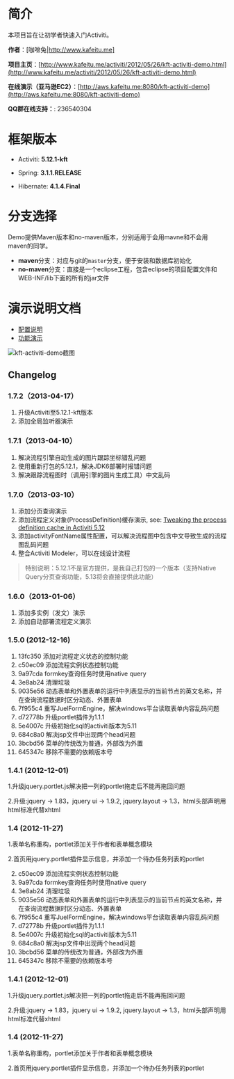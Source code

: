 # 简介

本项目旨在让初学者快速入门Activiti。

**作者**：[咖啡兔|http://www.kafeitu.me]

**项目主页**：[http://www.kafeitu.me/activiti/2012/05/26/kft-activiti-demo.html](http://www.kafeitu.me/activiti/2012/05/26/kft-activiti-demo.html)

**在线演示（亚马逊EC2）**：[http://aws.kafeitu.me:8080/kft-activiti-demo](http://aws.kafeitu.me:8080/kft-activiti-demo)

**QQ群在线支持：**: 236540304

# 框架版本

* Activiti: **5.12.1-kft**

* Spring: **3.1.1.RELEASE**

* Hibernate: **4.1.4.Final**

# 分支选择

Demo提供Maven版本和no-maven版本，分别适用于会用mavne和不会用maven的同学。

* **maven**分支：对应与git的`master`分支，便于安装和数据库初始化
* **no-maven**分支：直接是一个eclipse工程，包含eclipse的项目配置文件和WEB-INF/lib下面的所有的jar文件

# 演示说明文档

* [配置说明](https://github.com/henryyan/kft-activiti-demo/wiki/%E9%85%8D%E7%BD%AE%E8%AF%B4%E6%98%8E)
* [功能演示](https://github.com/henryyan/kft-activiti-demo/wiki/%E5%8A%9F%E8%83%BD%E6%BC%94%E7%A4%BA)
 
![kft-activiti-demo截图](http://www.kafeitu.me/files/2012/05/kft-activiti-demo.png)

## Changelog

### 1.7.2（2013-04-17）
1. 升级Activiti至5.12.1-kft版本
2. 添加全局监听器演示

### 1.7.1（2013-04-10）
1. 解决流程引擎自动生成的图片跟踪坐标错乱问题
2. 使用重新打包的5.12.1，解决JDK6部署时报错问题
3. 解决跟踪流程图时（调用引擎的图片生成工具）中文乱码

### 1.7.0（2013-03-10）
1. 添加分页查询演示
2. 添加流程定义对象(ProcessDefinition)缓存演示, see: [Tweaking the process definition cache in Activiti 5.12](http://www.jorambarrez.be/blog/2012/12/20/tweaking-process-definition-cache/)
3. 添加activityFontName属性配置，可以解决流程图中包含中文导致生成的流程图乱码问题
4. 整合Activiti Modeler，可以在线设计流程

> 特别说明：5.12.1不是官方提供，是我自己打包的一个版本（支持Native Query分页查询功能，5.13将会直接提供此功能）

### 1.6.0（2013-01-06）
1. 添加多实例（发文）演示
2. 添加自动部署流程定义演示

### 1.5.0 (2012-12-16)
1. 13fc350 添加对流程定义状态的控制功能
2. c50ec09 添加流程实例状态控制功能
3. 9a97cda formkey查询任务时使用native query
4. 3e8ab24 清理垃圾
5. 9035e56 动态表单和外置表单的运行中列表显示的当前节点的英文名称，并在查询流程数据时区分动态、外置表单
6. 7f955c4 重写JuelFormEngine，解决windows平台读取表单内容乱码问题
7. d72778b 升级portlet插件为1.1.1
8. 5e4007c 升级初始化sql的activiti版本为5.11
9. 684c8a0 解决jsp文件中出现两个head问题
10. 3bcbd56 菜单的传统改为普通，外部改为外置
11. 645347c 移除不需要的依赖版本号

### 1.4.1 (2012-12-01)

1.升级jquery.portlet.js解决把一列的portlet拖走后不能再拖回问题

2.升级:jquery -> 1.83，jquery ui -> 1.9.2, jquery.layout -> 1.3，html头部声明用html标准代替xhtml

### 1.4 (2012-11-27)

1.表单名称重构，portlet添加关于作者和表单概念模块

2.首页用jquery.portlet插件显示信息，并添加一个待办任务列表的portlet

2. c50ec09 添加流程实例状态控制功能
3. 9a97cda formkey查询任务时使用native query
4. 3e8ab24 清理垃圾
5. 9035e56 动态表单和外置表单的运行中列表显示的当前节点的英文名称，并在查询流程数据时区分动态、外置表单
6. 7f955c4 重写JuelFormEngine，解决windows平台读取表单内容乱码问题
7. d72778b 升级portlet插件为1.1.1
8. 5e4007c 升级初始化sql的activiti版本为5.11
9. 684c8a0 解决jsp文件中出现两个head问题
10. 3bcbd56 菜单的传统改为普通，外部改为外置
11. 645347c 移除不需要的依赖版本号

### 1.4.1 (2012-12-01)

1.升级jquery.portlet.js解决把一列的portlet拖走后不能再拖回问题

2.升级:jquery -> 1.83，jquery ui -> 1.9.2, jquery.layout -> 1.3，html头部声明用html标准代替xhtml

### 1.4 (2012-11-27)

1.表单名称重构，portlet添加关于作者和表单概念模块

2.首页用jquery.portlet插件显示信息，并添加一个待办任务列表的portlet

